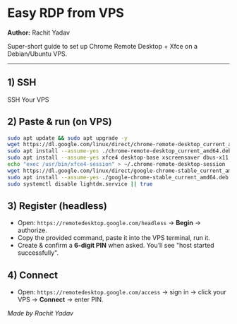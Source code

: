 # Easy RDP from VPS

**Author:** Rachit Yadav

Super-short guide to set up Chrome Remote Desktop + Xfce on a Debian/Ubuntu VPS.

---

## 1) SSH

SSH Your VPS 

## 2) Paste & run (on VPS)

```bash
sudo apt update && sudo apt upgrade -y
wget https://dl.google.com/linux/direct/chrome-remote-desktop_current_amd64.deb
sudo apt install --assume-yes ./chrome-remote-desktop_current_amd64.deb
sudo apt install --assume-yes xfce4 desktop-base xscreensaver dbus-x11
echo "exec /usr/bin/xfce4-session" > ~/.chrome-remote-desktop-session
wget https://dl.google.com/linux/direct/google-chrome-stable_current_amd64.deb
sudo apt install --assume-yes ./google-chrome-stable_current_amd64.deb
sudo systemctl disable lightdm.service || true
```

## 3) Register (headless)

* Open: `https://remotedesktop.google.com/headless` → **Begin** → authorize.
* Copy the provided command, paste it into the VPS terminal, run it.
* Create & confirm a **6-digit PIN** when asked. You’ll see "host started successfully".

## 4) Connect

* Open: `https://remotedesktop.google.com/access` → sign in → click your VPS → **Connect** → enter PIN.


*Made by Rachit Yadav*
